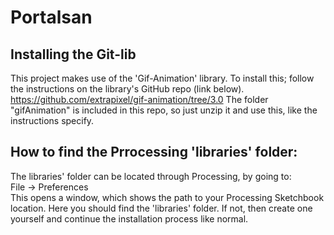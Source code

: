 # Portalsan
## Installing the Git-lib
This project makes use of the 'Gif-Animation' library. To install this; follow the instructions on the library's GitHub repo (link below). <br>
https://github.com/extrapixel/gif-animation/tree/3.0
The folder "gifAnimation" is included in this repo, so just unzip it and use this, like the instructions specify.

## How to find the Prrocessing 'libraries' folder: <br>
The libraries' folder can be located through Processing, by going to: <br>
File -> Preferences <br>
This opens a window, which shows the path to your Processing Sketchbook location. Here you should find the 'libraries' folder. If not, then create one yourself and continue the installation process like normal.
